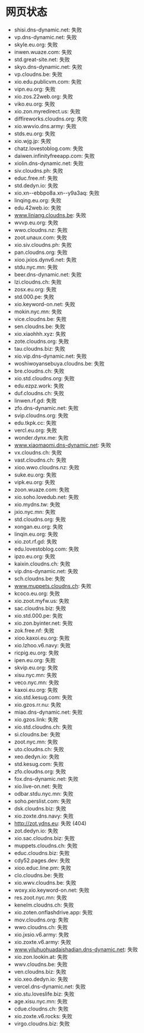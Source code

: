 # 网页状态
- shisi.dns-dynamic.net: 失败
- vp.dns-dynamic.net: 失败
- skyle.eu.org: 失败
- inwen.wuaze.com: 失败
- std.great-site.net: 失败
- skyo.dns-dynamic.net: 失败
- vp.cloudns.be: 失败
- xio.edu.publicvm.com: 失败
- vipn.eu.org: 失败
- xio.zos.22web.org: 失败
- viko.eu.org: 失败
- xio.zon.myredirect.us: 失败
- diffireworks.cloudns.org: 失败
- xio.wwvio.dns.army: 失败
- stds.eu.org: 失败
- xio.wjg.jp: 失败
- chatz.lovestoblog.com: 失败
- daiwen.infinityfreeapp.com: 失败
- xiolin.dns-dynamic.net: 失败
- siv.cloudns.ph: 失败
- educ.free.nf: 失败
- std.dedyn.io: 失败
- xio.xn--ebbpo8a.xn--y9a3aq: 失败
- linqing.eu.org: 失败
- edu.42web.io: 失败
- www.liniang.cloudns.be: 失败
- wvvp.eu.org: 失败
- wwo.cloudns.nz: 失败
- zoot.unaux.com: 失败
- xio.siv.cloudns.ph: 失败
- pan.cloudns.org: 失败
- xioo.jxios.dynv6.net: 失败
- stdu.nyc.mn: 失败
- beer.dns-dynamic.net: 失败
- lzi.cloudns.ch: 失败
- zosx.eu.org: 失败
- std.000.pe: 失败
- xio.keyword-on.net: 失败
- mokin.nyc.mn: 失败
- vice.cloudns.be: 失败
- sen.cloudns.be: 失败
- xio.xiaohhh.xyz: 失败
- zote.cloudns.org: 失败
- tau.cloudns.biz: 失败
- xio.vip.dns-dynamic.net: 失败
- woshiwoyansebuya.cloudns.be: 失败
- bre.cloudns.ch: 失败
- xio.std.cloudns.org: 失败
- edu.ezpz.work: 失败
- duf.cloudns.ch: 失败
- linwen.rf.gd: 失败
- zfo.dns-dynamic.net: 失败
- svip.cloudns.org: 失败
- edu.tkpk.cc: 失败
- vercl.eu.org: 失败
- wonder.dynx.me: 失败
- www.xiaomaomi.dns-dynamic.net: 失败
- vx.cloudns.ch: 失败
- vast.cloudns.ch: 失败
- xioo.wwo.cloudns.nz: 失败
- suke.eu.org: 失败
- vipk.eu.org: 失败
- zoon.wuaze.com: 失败
- xio.soho.lovedub.net: 失败
- xio.mydns.tw: 失败
- jxio.nyc.mn: 失败
- std.cloudns.org: 失败
- xongan.eu.org: 失败
- linqin.eu.org: 失败
- xio.zot.rf.gd: 失败
- edu.lovestoblog.com: 失败
- ipzo.eu.org: 失败
- kaixin.cloudns.ch: 失败
- vip.dns-dynamic.net: 失败
- sch.cloudns.be: 失败
- www.muppets.cloudns.ch: 失败
- kcoco.eu.org: 失败
- xio.zoot.myfw.us: 失败
- sac.cloudns.biz: 失败
- xio.std.000.pe: 失败
- xio.zon.byinter.net: 失败
- zok.free.nf: 失败
- xioo.kaxoi.eu.org: 失败
- xio.lzhoo.v6.navy: 失败
- ricpig.eu.org: 失败
- ipen.eu.org: 失败
- skvip.eu.org: 失败
- xisu.nyc.mn: 失败
- veco.nyc.mn: 失败
- kaxoi.eu.org: 失败
- xio.std.kesug.com: 失败
- xio.gzos.rr.nu: 失败
- miao.dns-dynamic.net: 失败
- xio.gzos.link: 失败
- xio.std.cloudns.ch: 失败
- si.cloudns.be: 失败
- zoot.nyc.mn: 失败
- uto.cloudns.ch: 失败
- xeo.dedyn.io: 失败
- std.kesug.com: 失败
- zfo.cloudns.org: 失败
- fox.dns-dynamic.net: 失败
- xio.live-on.net: 失败
- odbar.stdu.nyc.mn: 失败
- soho.perslist.com: 失败
- dsk.cloudns.biz: 失败
- xio.zoxte.dns.navy: 失败
- http://zot.ydns.eu: 失败 (404)
- zot.dedyn.io: 失败
- xio.sac.cloudns.biz: 失败
- muppets.cloudns.ch: 失败
- educ.cloudns.biz: 失败
- cdy52.pages.dev: 失败
- xioo.educ.line.pm: 失败
- clo.cloudns.be: 失败
- xio.wwv.cloudns.be: 失败
- woxy.xio.keyword-on.net: 失败
- res.zoot.nyc.mn: 失败
- kenelm.cloudns.ch: 失败
- xio.zoten.onflashdrive.app: 失败
- mov.cloudns.org: 失败
- wwo.cloudns.ch: 失败
- xio.jxsio.v6.army: 失败
- xio.zoxte.v6.army: 失败
- www.yiluhuohuadaishadian.dns-dynamic.net: 失败
- xio.zon.lookin.at: 失败
- wwv.cloudns.be: 失败
- ven.cloudns.biz: 失败
- xio.xeo.dedyn.io: 失败
- vercel.dns-dynamic.net: 失败
- xio.stu.loveslife.biz: 失败
- age.xisu.nyc.mn: 失败
- cdue.cloudns.ch: 失败
- xio.zoxte.v6.rocks: 失败
- virgo.cloudns.biz: 失败
